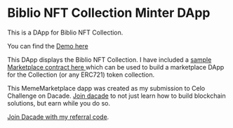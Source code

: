 # Biblio NFT Collection Minter DApp


This is a DApp for Biblio NFT Collection. 

You can find the [Demo here](https://aishat-akinyemi.github.io/BiblioNFT-DAPP/)

This DApp displays the Biblio NFT Collection. I have included a [sample Marketplace contract here ](https://github.com/Aishat-Akinyemi/BiblioNFT-DAPP/blob/master/contracts/BiblioMarketPlace.sol) which can be used to build a marketplace DApp for the Collection (or any ERC721) token collection.










This MemeMarketplace dapp was created as my submission to Celo Challenge on Dacade. [Join dacade](https://dacade.org/signup?invite=aishatakinyemi) to not just learn how to build blockchain solutions, but earn while you do so. 

[Join Dacade with my referral code](https://dacade.org/signup?invite=aishatakinyemi).
